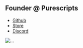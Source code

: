 ## Founder @ Purescripts
  - [Github](https://github.com/purescripts-fivem/)
  - [Store](https://store.purescripts.net)
  - [Discord](https://discord.gg/fWKYUcgjgB)


![...](https://github-readme-stats.vercel.app/api?username=1Blaze&show_icons=true&theme=radical&show&count_private=true&hide=prs)
